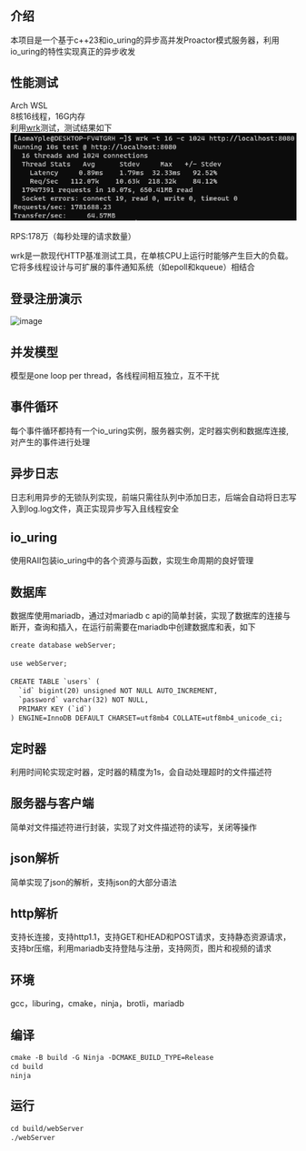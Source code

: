 ## 介绍

本项目是一个基于c++23和io_uring的异步高并发Proactor模式服务器，利用io_uring的特性实现真正的异步收发

## 性能测试

Arch WSL  
8核16线程，16G内存  
利用[wrk](https://github.com/wg/wrk)测试，测试结果如下  
![image](test/test.png)

RPS:178万（每秒处理的请求数量）

wrk是一款现代HTTP基准测试工具，在单核CPU上运行时能够产生巨大的负载。它将多线程设计与可扩展的事件通知系统（如epoll和kqueue）相结合

## 登录注册演示

![image](test/test.gif)

## 并发模型

模型是one loop per thread，各线程间相互独立，互不干扰

## 事件循环

每个事件循环都持有一个io_uring实例，服务器实例，定时器实例和数据库连接,对产生的事件进行处理

## 异步日志

日志利用异步的无锁队列实现，前端只需往队列中添加日志，后端会自动将日志写入到log.log文件，真正实现异步写入且线程安全

## io_uring

使用RAII包装io_uring中的各个资源与函数，实现生命周期的良好管理

## 数据库

数据库使用mariadb，通过对mariadb c api的简单封装，实现了数据库的连接与断开，查询和插入，在运行前需要在mariadb中创建数据库和表，如下

```shell
create database webServer;

use webServer;

CREATE TABLE `users` (
  `id` bigint(20) unsigned NOT NULL AUTO_INCREMENT,
  `password` varchar(32) NOT NULL,
  PRIMARY KEY (`id`)
) ENGINE=InnoDB DEFAULT CHARSET=utf8mb4 COLLATE=utf8mb4_unicode_ci;
```

## 定时器

利用时间轮实现定时器，定时器的精度为1s，会自动处理超时的文件描述符

## 服务器与客户端

简单对文件描述符进行封装，实现了对文件描述符的读写，关闭等操作

## json解析

简单实现了json的解析，支持json的大部分语法

## http解析

支持长连接，支持http1.1，支持GET和HEAD和POST请求，支持静态资源请求，支持br压缩，利用mariadb支持登陆与注册，支持网页，图片和视频的请求

## 环境

gcc，liburing，cmake，ninja，brotli，mariadb

## 编译

```shell 
cmake -B build -G Ninja -DCMAKE_BUILD_TYPE=Release
cd build
ninja
```

## 运行

```shell
cd build/webServer
./webServer
```